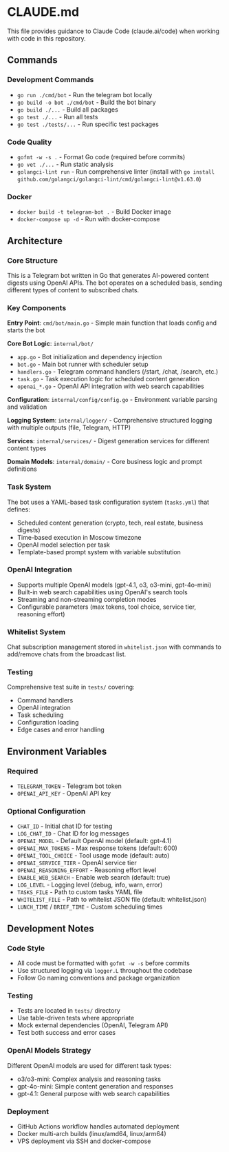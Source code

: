 # CLAUDE.md

This file provides guidance to Claude Code (claude.ai/code) when working with code in this repository.

## Commands

### Development Commands
- `go run ./cmd/bot` - Run the telegram bot locally
- `go build -o bot ./cmd/bot` - Build the bot binary
- `go build ./...` - Build all packages
- `go test ./...` - Run all tests
- `go test ./tests/...` - Run specific test packages

### Code Quality
- `gofmt -w -s .` - Format Go code (required before commits)
- `go vet ./...` - Run static analysis
- `golangci-lint run` - Run comprehensive linter (install with `go install github.com/golangci/golangci-lint/cmd/golangci-lint@v1.63.0`)

### Docker
- `docker build -t telegram-bot .` - Build Docker image
- `docker-compose up -d` - Run with docker-compose

## Architecture

### Core Structure
This is a Telegram bot written in Go that generates AI-powered content digests using OpenAI APIs. The bot operates on a scheduled basis, sending different types of content to subscribed chats.

### Key Components

**Entry Point**: `cmd/bot/main.go` - Simple main function that loads config and starts the bot

**Core Bot Logic**: `internal/bot/` 
- `app.go` - Bot initialization and dependency injection
- `bot.go` - Main bot runner with scheduler setup
- `handlers.go` - Telegram command handlers (/start, /chat, /search, etc.)
- `task.go` - Task execution logic for scheduled content generation
- `openai_*.go` - OpenAI API integration with web search capabilities

**Configuration**: `internal/config/config.go` - Environment variable parsing and validation

**Logging System**: `internal/logger/` - Comprehensive structured logging with multiple outputs (file, Telegram, HTTP)

**Services**: `internal/services/` - Digest generation services for different content types

**Domain Models**: `internal/domain/` - Core business logic and prompt definitions

### Task System
The bot uses a YAML-based task configuration system (`tasks.yml`) that defines:
- Scheduled content generation (crypto, tech, real estate, business digests)
- Time-based execution in Moscow timezone
- OpenAI model selection per task
- Template-based prompt system with variable substitution

### OpenAI Integration
- Supports multiple OpenAI models (gpt-4.1, o3, o3-mini, gpt-4o-mini)
- Built-in web search capabilities using OpenAI's search tools
- Streaming and non-streaming completion modes
- Configurable parameters (max tokens, tool choice, service tier, reasoning effort)

### Whitelist System
Chat subscription management stored in `whitelist.json` with commands to add/remove chats from the broadcast list.

### Testing
Comprehensive test suite in `tests/` covering:
- Command handlers
- OpenAI integration
- Task scheduling
- Configuration loading
- Edge cases and error handling

## Environment Variables

### Required
- `TELEGRAM_TOKEN` - Telegram bot token
- `OPENAI_API_KEY` - OpenAI API key

### Optional Configuration
- `CHAT_ID` - Initial chat ID for testing
- `LOG_CHAT_ID` - Chat ID for log messages
- `OPENAI_MODEL` - Default OpenAI model (default: gpt-4.1)
- `OPENAI_MAX_TOKENS` - Max response tokens (default: 600)
- `OPENAI_TOOL_CHOICE` - Tool usage mode (default: auto)
- `OPENAI_SERVICE_TIER` - OpenAI service tier
- `OPENAI_REASONING_EFFORT` - Reasoning effort level
- `ENABLE_WEB_SEARCH` - Enable web search (default: true)
- `LOG_LEVEL` - Logging level (debug, info, warn, error)
- `TASKS_FILE` - Path to custom tasks YAML file
- `WHITELIST_FILE` - Path to whitelist JSON file (default: whitelist.json)
- `LUNCH_TIME` / `BRIEF_TIME` - Custom scheduling times

## Development Notes

### Code Style
- All code must be formatted with `gofmt -w -s` before commits
- Use structured logging via `logger.L` throughout the codebase
- Follow Go naming conventions and package organization

### Testing
- Tests are located in `tests/` directory
- Use table-driven tests where appropriate
- Mock external dependencies (OpenAI, Telegram API)
- Test both success and error cases

### OpenAI Models Strategy
Different OpenAI models are used for different task types:
- o3/o3-mini: Complex analysis and reasoning tasks
- gpt-4o-mini: Simple content generation and responses
- gpt-4.1: General purpose with web search capabilities

### Deployment
- GitHub Actions workflow handles automated deployment
- Docker multi-arch builds (linux/amd64, linux/arm64)
- VPS deployment via SSH and docker-compose